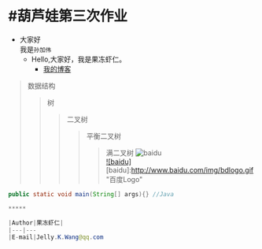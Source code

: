 #葫芦娃第三次作业
===================
* 大家好<br>我是`孙加伟`<br>
  * Hello,大家好，我是果冻虾仁。<br>
    * [我的博客](http://blog.csdn.net/guodongxiaren) 
>数据结构
>>树
>>>二叉树
>>>>平衡二叉树
>>>>>满二叉树
![baidu](http://www.baidu.com/img/bdlogo.gif "百度logo")  
 [![baidu]](http://baidu.com)  
[baidu]:http://www.baidu.com/img/bdlogo.gif "百度Logo" 
```Java
public static void main(String[] args){} //Java

*****

|Author|果冻虾仁|
|---|---
|E-mail|Jelly.K.Wang@qq.com

